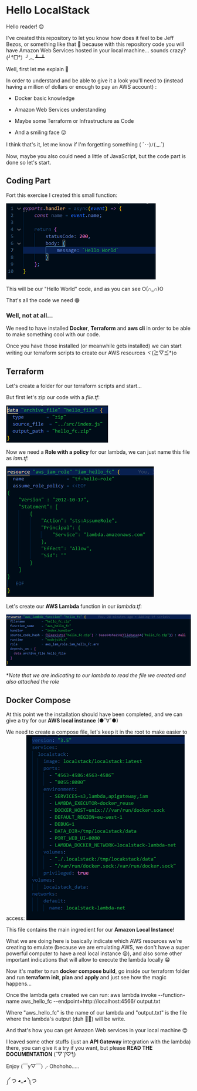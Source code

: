 # Hello LocalStack

Hello reader! 😊

I've created this repository to let you know how does it feel to be Jeff Bezos, or something like that 🤣 because with this repository code you will have Amazon Web Services hosted in your local machine... 
sounds crazy? (╯°□°）╯︵ ┻━┻



Well, first let me explain 🙂

In order to understand and be able to give it a look you'll need to (instead having a million of dollars or enough to pay an AWS account) :

* Docker basic knowledge

* Amazon Web Services understanding

* Maybe some Terraform or Infrastructure as Code

* And a smiling face 😝 

  

I think that's it, let me know if I'm forgetting something ( ´･･)ﾉ(._.`)

Now, maybe you also could need a little of JavaScript, but the code part is done so let's start. 

## Coding Part

Fort this exercise I created this small function: 

![image-20210720194613173](https://raw.githubusercontent.com/iAlan02/hello-localstack/9f15d93061733eda3e6fc5966fbaf228d2cf7b2e/img/image-20210720194613173.png)

This will be our "Hello World" code, and as you can see O(∩_∩)O

That's all the code we need 😁



### Well, not at all...

We need to have installed **Docker**, **Terraform** and **aws cli** in order to be able to make something cool with our code.



Once you have those installed (or meanwhile gets installed) we can start writing our terraform scripts to create our AWS resources ヾ(≧▽≦*)o



## Terraform 

Let's create a folder for our terraform scripts and start...

But first let's zip our code with a *file.tf*:

![image-20210720195918628](https://raw.githubusercontent.com/iAlan02/hello-localstack/9f15d93061733eda3e6fc5966fbaf228d2cf7b2e/img/image-20210720195918628.png)

Now we need a **Role with a policy** for our lambda, we can just name this file as *iam.tf*:

![image-20210720195955208](https://raw.githubusercontent.com/iAlan02/hello-localstack/9f15d93061733eda3e6fc5966fbaf228d2cf7b2e/img/image-20210720200154020.png)

Let's create our **AWS Lambda** function in our *lambda.tf*: 

![image-20210720200154020](https://raw.githubusercontent.com/iAlan02/hello-localstack/9f15d93061733eda3e6fc5966fbaf228d2cf7b2e/img/image-20210720195955208.png)

**Note that we are indicating to our lambda to read the file we created and also attached the role*



## Docker Compose 

At this point we the installation should have been completed, and we can give a try for our **AWS local instance** (●ˇ∀ˇ●)

We need to create a compose file, let's keep it in the root to make easier to access:
![image-20210720200442709](https://raw.githubusercontent.com/iAlan02/hello-localstack/9f15d93061733eda3e6fc5966fbaf228d2cf7b2e/img/image-20210720200442709.png)

This file contains the main ingredient for our **Amazon Local Instance**! 

What we are doing here is basically indicate which AWS resources we're creating to emulate (because we are emulating AWS, we don't have a super powerful computer to have a real local instance 😢), and also some other important indications that will allow to execute the lambda locally 😁

Now it's matter to run **docker compose build**, go inside our terraform folder and run **terraform init**, **plan** and **apply** and just see how the magic happens...


Once the lambda gets created we can run: 
aws lambda invoke --function-name aws_hello_fc --endpoint=http://localhost:4566/ output.txt

Where "aws_hello_fc" is the name of our lambda and "output.txt" is the file where the lambda's output (duh 🤦‍♂️) will be write.

 

And that's how you can get Amazon Web services in your local machine 😊

I leaved some other stuffs (just an **API Gateway** integration with the lambda) there, you can give it a try if you want, but please **READ THE DOCUMENTATION** (´▽`ʃ♡ƪ)


Enjoy (￣y▽￣)╭ Ohohoho.....

 ༼ つ ◕_◕ ༽つ

